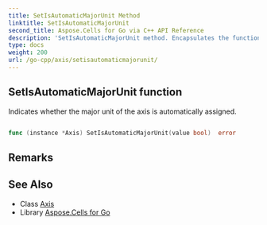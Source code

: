 ```yaml
---
title: SetIsAutomaticMajorUnit Method 
linktitle: SetIsAutomaticMajorUnit
second_title: Aspose.Cells for Go via C++ API Reference
description: 'SetIsAutomaticMajorUnit method. Encapsulates the function that represents setisautomaticmajorunit in Go.'
type: docs
weight: 200
url: /go-cpp/axis/setisautomaticmajorunit/
---
```


## SetIsAutomaticMajorUnit function

Indicates whether the major unit of the axis is automatically assigned.

```go

func (instance *Axis) SetIsAutomaticMajorUnit(value bool)  error

```

## Remarks


## See Also

* Class [Axis](../)
* Library [Aspose.Cells for Go](../../)
